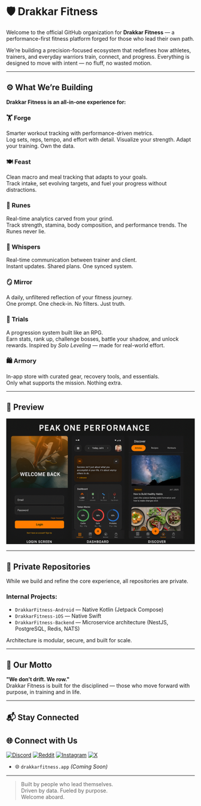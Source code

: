# 🛡️ Drakkar Fitness

Welcome to the official GitHub organization for **Drakkar Fitness** — a performance-first fitness platform forged for those who lead their own path.

We’re building a precision-focused ecosystem that redefines how athletes, trainers, and everyday warriors train, connect, and progress. Everything is designed to move with intent — no fluff, no wasted motion.

---

## ⚙️ What We’re Building

**Drakkar Fitness is an all-in-one experience for:**

### 🏋️ Forge  
Smarter workout tracking with performance-driven metrics.  
Log sets, reps, tempo, and effort with detail. Visualize your strength. Adapt your training. Own the data.

### 🍽️ Feast  
Clean macro and meal tracking that adapts to your goals.  
Track intake, set evolving targets, and fuel your progress without distractions.

### 📜 Runes  
Real-time analytics carved from your grind.  
Track strength, stamina, body composition, and performance trends. The Runes never lie.

### 🐺 Whispers  
Real-time communication between trainer and client.  
Instant updates. Shared plans. One synced system.

### 🪞 Mirror  
A daily, unfiltered reflection of your fitness journey.  
One prompt. One check-in. No filters. Just truth.

### 🧱 Trials  
A progression system built like an RPG.  
Earn stats, rank up, challenge bosses, battle your shadow, and unlock rewards. Inspired by *Solo Leveling* — made for real-world effort.

### 🛍️ Armory  
In-app store with curated gear, recovery tools, and essentials.  
Only what supports the mission. Nothing extra.

---

## 📸 Preview

![Overview](./Peak_One_Performance_App_Overview.png)

---

## 🔐 Private Repositories

While we build and refine the core experience, all repositories are private.

### Internal Projects:
- `DrakkarFitness-Android` — Native Kotlin (Jetpack Compose)
- `DrakkarFitness-iOS` — Native Swift
- `DrakkarFitness-Backend` — Microservice architecture (NestJS, PostgreSQL, Redis, NATS)

Architecture is modular, secure, and built for scale.

---

## 🧭 Our Motto

**"We don’t drift. We row."**  
Drakkar Fitness is built for the disciplined — those who move forward with purpose, in training and in life.

---

## 📬 Stay Connected

## 🌐 Connect with Us

[![Discord](https://img.shields.io/badge/Discord-5865F2?logo=discord&logoColor=white&style=for-the-badge)](https://discord.gg/JHUYUNaYd3)
[![Reddit](https://img.shields.io/badge/Reddit-FF4500?logo=reddit&logoColor=white&style=for-the-badge)](https://www.reddit.com/r/DrakkarFitness/)
[![Instagram](https://img.shields.io/badge/Instagram-E4405F?logo=instagram&logoColor=white&style=for-the-badge)](https://instagram.com/drakkar.fitness)
[![X](https://img.shields.io/badge/X-000000?logo=x&logoColor=white&style=for-the-badge)](https://x.com/drakkarfitness)
- 🌐 `drakkarfitness.app` *(Coming Soon)*

---

> Built by people who lead themselves.  
> Driven by data. Fueled by purpose.  
> Welcome aboard.

